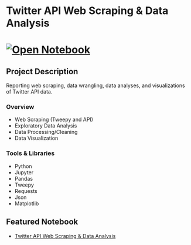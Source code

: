 # Twitter API Web Scraping & Data Analysis
# [![Open Notebook](https://img.shields.io/badge/Jupyter-Open_Notebook-blue?logo=Jupyter)](https://dpghazi.github.io/projects/twitter-api-web-scraping-data-analysis.html)

## Project Description
Reporting web scraping, data wrangling, data analyses, and visualizations of Twitter API data.

### Overview
* Web Scraping (Tweepy and API)
* Exploratory Data Analysis
* Data Processing/Cleaning
* Data Visualization

### Tools & Libraries
* Python
* Jupyter
* Pandas
* Tweepy
* Requests
* Json
* Matplotlib

## Featured Notebook
* [Twitter API Web Scraping & Data Analysis](https://dpghazi.github.io/projects/twitter-api-web-scraping-data-analysis.html)
